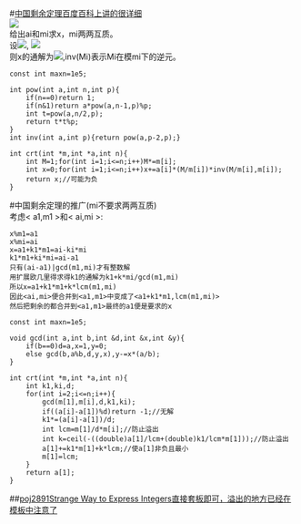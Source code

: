 #[中国剩余定理百度百科上讲的很详细](http://baike.baidu.com/link?url=Em0IthgOqzmQ2mZZX5qVDCJzeXSZ8t9PE3IviQmvn04mf2B5BbzI7nW6FkQppHfMtDa37yYFVG-2Kzbr-xmUxxKIkluRvVLF9ZXvqm-JkuZgxQVZuIxnDSI4xtkUAdLFLLhs4WNr53D1J7ctfzUM0CpDXzkykcU0U9mbkEEgaH_mZm14dVOlQ_7tQKBVQ_2gvg8mAQC2Leug5Nl_y6SrDK)  
![](http://g.hiphotos.baidu.com/baike/s%3D189/sign=a6b9360a4234970a43731427accad1c0/80cb39dbb6fd5266de7cc231a818972bd40736bb.jpg)  
给出ai和mi求x，mi两两互质。  
设<img src="http://latex.codecogs.com/svg.latex?M=\prod_{i=1}^{n}m_i">,
<img src="http://latex.codecogs.com/svg.latex?M_i=\frac{M}{m_i}">  
则x的通解为<img src="http://latex.codecogs.com/svg.latex?kM+\sum_{i=1}^{n}a_iM_i*inv(M_i)">,inv(Mi)表示Mi在模mi下的逆元。
```
const int maxn=1e5;

int pow(int a,int n,int p){
    if(n==0)return 1;
    if(n&1)return a*pow(a,n-1,p)%p;
    int t=pow(a,n/2,p);
    return t*t%p;
}
int inv(int a,int p){return pow(a,p-2,p);}

int crt(int *m,int *a,int n){
    int M=1;for(int i=1;i<=n;i++)M*=m[i];
    int x=0;for(int i=1;i<=n;i++)x+=a[i]*(M/m[i])*inv(M/m[i],m[i]);
    return x;//可能为负
}
```
#中国剩余定理的推广(mi不要求两两互质)  
考虑< a1,m1 >和< ai,mi >:  
```
x%m1=a1
x%mi=ai
x=a1+k1*m1=ai-ki*mi
k1*m1+ki*mi=ai-a1
只有(ai-a1)|gcd(m1,mi)才有整数解
用扩展欧几里得求得k1的通解为k1+k*mi/gcd(m1,mi)
所以x=a1+k1*m1+k*lcm(m1,mi)
因此<ai,mi>便合并到<a1,m1>中变成了<a1+k1*m1,lcm(m1,mi)>
然后把剩余的都合并到<a1,m1>最终的a1便是要求的x
```
```
const int maxn=1e5;

void gcd(int a,int b,int &d,int &x,int &y){
    if(b==0)d=a,x=1,y=0;
    else gcd(b,a%b,d,y,x),y-=x*(a/b);
}

int crt(int *m,int *a,int n){
    int k1,ki,d;
    for(int i=2;i<=n;i++){
        gcd(m[1],m[i],d,k1,ki);
        if((a[i]-a[1])%d)return -1;//无解
        k1*=(a[i]-a[1])/d;
        int lcm=m[1]/d*m[i];//防止溢出
        int k=ceil(-((double)a[1]/lcm+(double)k1/lcm*m[1]));//防止溢出
        a[1]+=k1*m[1]+k*lcm;//使a[1]非负且最小
        m[1]=lcm;
    }
    return a[1];
}
```
##[poj2891Strange Way to Express Integers直接套板即可，溢出的地方已经在模板中注意了](http://poj.org/problem?id=2891)

